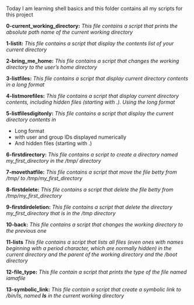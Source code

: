 Today I am learning shell basics and this folder contains all my scripts for this project

**0-current_working_directory:** _This file contains a script that prints the absolute path name of the current working directory_

**1-listit:** _This file contains a script that display the contents list of your current directory_

**2-bring_me_home:** _This file contains a script that changes the working directory to the user’s home directory_

**3-listfiles:** _This file contains a script that display current directory contents in a long format_

**4-listmorefiles:** _This file contains a script that display current directory contents, including hidden files (starting with .). Using the long format_

**5-listfilesdigitonly:** _This file contains a script that display the current directory contents in_
 * Long format
 * with user and group IDs displayed numerically
 * And hidden files (starting with .)

**6-firstdirectory:** *This file contains a script to create a directory named my_first_directory in the /tmp/ directory*

**7-movethatfile:** *This file contains a script that move the file betty from /tmp/ to /tmp/my_first_directory* 

**8-firstdelete:** *This file contains a script that delete the file betty from /tmp/my_first_directory*

**9-firstdirdeletion:** *This file contains a script that delete the directory my_first_directory that is in the /tmp directory*

**10-back:** *This file contains a script that changes the working directory to the previous one*

**11-lists** *This  file contains a script that lists all files (even ones with names beginning with a period character, which are normally hidden) in the current directory and the parent of the working directory and the /boot directory*

**12-file_type:** *This file contain a script that prints the type of the file named iamafile*

**13-symbolic_link:** *This file contain a script that create a symbolic link to /bin/ls, named __ls__ in the current working directory*  
